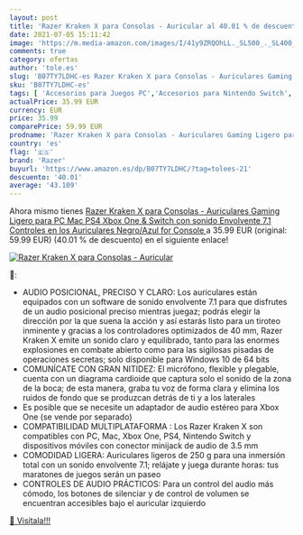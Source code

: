 ```yaml
---
layout: post
title: 'Razer Kraken X para Consolas - Auricular al 40.01 % de descuento'
date: 2021-07-05 15:11:42
image: 'https://m.media-amazon.com/images/I/41y9ZRQOhLL._SL500_._SL400_.jpg'
comments: true
category: ofertas
author: 'tole.es'
slug: 'B07TY7LDHC-es Razer Kraken X para Consolas - Auriculares Gaming Ligero...'
sku: 'B07TY7LDHC-es'
tags: [ 'Accesorios para Juegos PC','Accesorios para Nintendo Switch','Auriculares gaming para Nintendo Switch','Hardware y juegos para Nintendo Switch','Informática','Juegos y Accesorios para PC','Videojuegos','ps4','razer','xbox', ]
actualPrice: 35.99 EUR
currency: EUR
price: 35.99
comparePrice: 59.99 EUR
prodname: 'Razer Kraken X para Consolas - Auriculares Gaming Ligero para PC  Mac  PS4  Xbox One & Switch con sonido Envolvente 7.1  Controles en los Auriculares  Negro/Azul  for Console '
country: 'es'
flag: '🇪🇸'
brand: 'Razer'
buyurl: 'https://www.amazon.es/dp/B07TY7LDHC/?tag=tolees-21'
descuento: '40.01'
average: '43.109'
---
```


Ahora mismo tienes [Razer Kraken X para Consolas - Auriculares Gaming Ligero para PC  Mac  PS4  Xbox One & Switch con sonido Envolvente 7.1  Controles en los Auriculares  Negro/Azul  for Console ](https://www.amazon.es/dp/B07TY7LDHC/?tag=tolees-21) a 35.99 EUR (original: 59.99 EUR) (40.01 %  de descuento) en el siguiente enlace!

[![Razer Kraken X para Consolas - Auricular](https://m.media-amazon.com/images/I/41y9ZRQOhLL._SL500_._SL400_.jpg)](https://www.amazon.es/dp/B07TY7LDHC/?tag=tolees-21)

🔎:

- AUDIO POSICIONAL, PRECISO Y CLARO: Los auriculares están equipados con un software de sonido envolvente 7.1 para que disfrutes de un audio posicional preciso mientras juegaz; podrás elegir la dirección por la que suena la acción y así estarás listo para un tiroteo inminente y gracias a los controladores optimizados de 40 mm, Razer Kraken X emite un sonido claro y equilibrado, tanto para las enormes explosiones en combate abierto como para las sigilosas pisadas de operaciones secretas; solo disponible para Windows 10 de 64 bits
- COMUNÍCATE CON GRAN NITIDEZ: El micrófono, flexible y plegable, cuenta con un diagrama cardioide que captura solo el sonido de la zona de la boca; de esta manera, graba tu voz de forma clara y elimina los ruidos de fondo que se produzcan detrás de ti y a los laterales
- Es posible que se necesite un adaptador de audio estéreo para Xbox One (se vende por separado)
- COMPATIBILIDAD MULTIPLATAFORMA : Los Razer Kraken X son compatibles con PC, Mac, Xbox One, PS4, Nintendo Switch y dispositivos móviles con conector minijack de audio de 3.5 mm
- COMODIDAD LIGERA: Auriculares ligeros de 250 g para una inmersión total con un sonido envolvente 7.1; relájate y juega durante horas: tus maratones de juegos serán un paseo
- CONTROLES DE AUDIO PRÁCTICOS: Para un control del audio más cómodo, los botones de silenciar y de control de volumen se encuentran accesibles bajo el auricular izquierdo

[🛒 Visítala!!!](https://www.amazon.es/dp/B07TY7LDHC/?tag=tolees-21)

